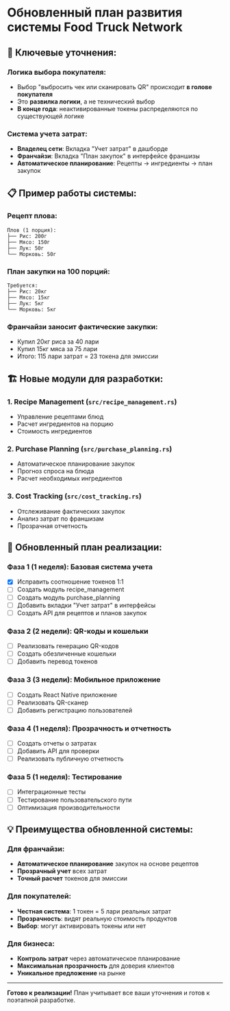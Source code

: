 # Обновленный план развития системы Food Truck Network

## 🔄 **Ключевые уточнения:**

### **Логика выбора покупателя:**
- Выбор "выбросить чек или сканировать QR" происходит **в голове покупателя**
- Это **развилка логики**, а не технический выбор
- **В конце года**: неактивированные токены распределяются по существующей логике

### **Система учета затрат:**
- **Владелец сети**: Вкладка "Учет затрат" в дашборде
- **Франчайзи**: Вкладка "План закупок" в интерфейсе франшизы
- **Автоматическое планирование**: Рецепты → ингредиенты → план закупок

## 📋 **Пример работы системы:**

### **Рецепт плова:**
```
Плов (1 порция):
├── Рис: 200г
├── Мясо: 150г  
├── Лук: 50г
└── Морковь: 50г
```

### **План закупки на 100 порций:**
```
Требуется:
├── Рис: 20кг
├── Мясо: 15кг
├── Лук: 5кг
└── Морковь: 5кг
```

### **Франчайзи заносит фактические закупки:**
- Купил 20кг риса за 40 лари
- Купил 15кг мяса за 75 лари
- Итого: 115 лари затрат = 23 токена для эмиссии

## 🏗️ **Новые модули для разработки:**

### **1. Recipe Management (`src/recipe_management.rs`)**
- Управление рецептами блюд
- Расчет ингредиентов на порцию
- Стоимость ингредиентов

### **2. Purchase Planning (`src/purchase_planning.rs`)**
- Автоматическое планирование закупок
- Прогноз спроса на блюда
- Расчет необходимых ингредиентов

### **3. Cost Tracking (`src/cost_tracking.rs`)**
- Отслеживание фактических закупок
- Анализ затрат по франшизам
- Прозрачная отчетность

## 🎯 **Обновленный план реализации:**

### **Фаза 1 (1 неделя): Базовая система учета**
- [x] Исправить соотношение токенов 1:1
- [ ] Создать модуль recipe_management
- [ ] Создать модуль purchase_planning  
- [ ] Добавить вкладки "Учет затрат" в интерфейсы
- [ ] Создать API для рецептов и планов закупок

### **Фаза 2 (2 недели): QR-коды и кошельки**
- [ ] Реализовать генерацию QR-кодов
- [ ] Создать обезличенные кошельки
- [ ] Добавить перевод токенов

### **Фаза 3 (3 недели): Мобильное приложение**
- [ ] Создать React Native приложение
- [ ] Реализовать QR-сканер
- [ ] Добавить регистрацию пользователей

### **Фаза 4 (1 неделя): Прозрачность и отчетность**
- [ ] Создать отчеты о затратах
- [ ] Добавить API для проверки
- [ ] Реализовать публичную отчетность

### **Фаза 5 (1 неделя): Тестирование**
- [ ] Интеграционные тесты
- [ ] Тестирование пользовательского пути
- [ ] Оптимизация производительности

## 💡 **Преимущества обновленной системы:**

### **Для франчайзи:**
- **Автоматическое планирование** закупок на основе рецептов
- **Прозрачный учет** всех затрат
- **Точный расчет** токенов для эмиссии

### **Для покупателей:**
- **Честная система**: 1 токен = 5 лари реальных затрат
- **Прозрачность**: видят реальную стоимость продуктов
- **Выбор**: могут активировать токены или нет

### **Для бизнеса:**
- **Контроль затрат** через автоматическое планирование
- **Максимальная прозрачность** для доверия клиентов
- **Уникальное предложение** на рынке

---

**Готово к реализации!** План учитывает все ваши уточнения и готов к поэтапной разработке.

